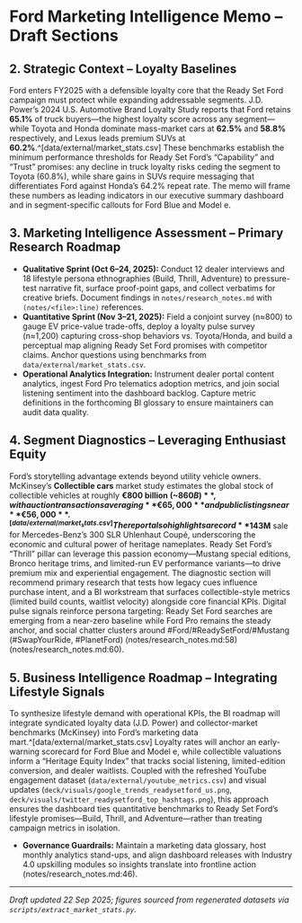 # Ford Marketing Intelligence Memo – Draft Sections

## 2. Strategic Context – Loyalty Baselines
Ford enters FY2025 with a defensible loyalty core that the Ready Set Ford campaign must protect while expanding addressable segments. J.D. Power’s 2024 U.S. Automotive Brand Loyalty Study reports that Ford retains **65.1%** of truck buyers—the highest loyalty score across any segment—while Toyota and Honda dominate mass-market cars at **62.5%** and **58.8%** respectively, and Lexus leads premium SUVs at **60.2%**.^[data/external/market_stats.csv] These benchmarks establish the minimum performance thresholds for Ready Set Ford’s “Capability” and “Trust” promises: any decline in truck loyalty risks ceding the segment to Toyota (60.8%), while share gains in SUVs require messaging that differentiates Ford against Honda’s 64.2% repeat rate. The memo will frame these numbers as leading indicators in our executive summary dashboard and in segment-specific callouts for Ford Blue and Model e.

## 3. Marketing Intelligence Assessment – Primary Research Roadmap
- **Qualitative Sprint (Oct 6–24, 2025):** Conduct 12 dealer interviews and 18 lifestyle persona ethnographies (Build, Thrill, Adventure) to pressure-test narrative fit, surface proof-point gaps, and collect verbatims for creative briefs. Document findings in `notes/research_notes.md` with `(notes/<file>:line)` references.
- **Quantitative Sprint (Nov 3–21, 2025):** Field a conjoint survey (n≈800) to gauge EV price-value trade-offs, deploy a loyalty pulse survey (n≈1,200) capturing cross-shop behaviors vs. Toyota/Honda, and build a perceptual map aligning Ready Set Ford promises with competitor claims. Anchor questions using benchmarks from `data/external/market_stats.csv`.
- **Operational Analytics Integration:** Instrument dealer portal content analytics, ingest Ford Pro telematics adoption metrics, and join social listening sentiment into the dashboard backlog. Capture metric definitions in the forthcoming BI glossary to ensure maintainers can audit data quality.

## 4. Segment Diagnostics – Leveraging Enthusiast Equity
Ford’s storytelling advantage extends beyond utility vehicle owners. McKinsey’s **Collectible cars** market study estimates the global stock of collectible vehicles at roughly **€800 billion (~$860B)**, with auction transactions averaging **€65,000** and public listings near **€56,000**.^[data/external/market_stats.csv] The report also highlights a record **$143M** sale for Mercedes-Benz’s 300 SLR Uhlenhaut Coupé, underscoring the economic and cultural power of heritage nameplates. Ready Set Ford’s “Thrill” pillar can leverage this passion economy—Mustang special editions, Bronco heritage trims, and limited-run EV performance variants—to drive premium mix and experiential engagement. The diagnostic section will recommend primary research that tests how legacy cues influence purchase intent, and a BI workstream that surfaces collectible-style metrics (limited build counts, waitlist velocity) alongside core financial KPIs. Digital pulse signals reinforce persona targeting: Ready Set Ford searches are emerging from a near-zero baseline while Ford Pro remains the steady anchor, and social chatter clusters around #Ford/#ReadySetFord/#Mustang (#SwapYourRide, #PlanetFord) (notes/research_notes.md:58) (notes/research_notes.md:60).

## 5. Business Intelligence Roadmap – Integrating Lifestyle Signals
To synthesize lifestyle demand with operational KPIs, the BI roadmap will integrate syndicated loyalty data (J.D. Power) and collector-market benchmarks (McKinsey) into Ford’s marketing data mart.^[data/external/market_stats.csv] Loyalty rates will anchor an early-warning scorecard for Ford Blue and Model e, while collectible valuations inform a “Heritage Equity Index” that tracks social listening, limited-edition conversion, and dealer waitlists. Coupled with the refreshed YouTube engagement dataset (`data/external/youtube_metrics.csv`) and visual updates (`deck/visuals/google_trends_readysetford_us.png`, `deck/visuals/twitter_readysetford_top_hashtags.png`), this approach ensures the dashboard ties quantitative benchmarks to Ready Set Ford’s lifestyle promises—Build, Thrill, and Adventure—rather than treating campaign metrics in isolation.

- **Governance Guardrails:** Maintain a marketing data glossary, host monthly analytics stand-ups, and align dashboard releases with Industry 4.0 upskilling modules so insights translate into frontline action (notes/research_notes.md:46).

---
*Draft updated 22 Sep 2025; figures sourced from regenerated datasets via `scripts/extract_market_stats.py`.*
